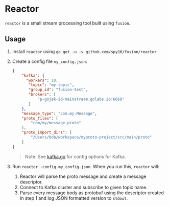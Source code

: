 # Reactor

`reactor` is a small stream processing tool built using `fusion`.

## Usage

1. Install `reactor` using `go get -u -v github.com/spy16/fusion/reactor`
2. Create a config file `my_config.json`:

    ```json
    {
        "kafka": {
          "workers": 10,
           "topic": "my-topic",
           "group_id": "fusion-test",
           "brokers": [
               "p-gojek-id-mainstream.golabs.io:6668"
           ]
        },
        "message_type": "com.my.Message",
        "proto_files": [
            "com/my/message.proto"
        ],
        "proto_import_dirs": [
            "/Users/bob/workspace/myproto-project/src/main/proto"
        ]
    } 
    ```
   
   > Note: See [kafka.go](./kafka.go) for config options for Kafka.

3. Run `reactor -config my_config.json`. When you run this, `reactor` will:

    1. Reactor will parse the proto message and create a message descriptor.
    2. Connect to Kafka cluster and subscribe to given topic name.
    3. Parse every message body as protobuf using the descriptor created in step 1 and log JSON formatted version
       to `stdout`.
